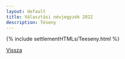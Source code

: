 ```yaml
---
layout: default
title: Választási névjegyzék 2022
description: Téseny
---
```


{% include settlementHTMLs/Teeseny.html %}

[Vissza](../)